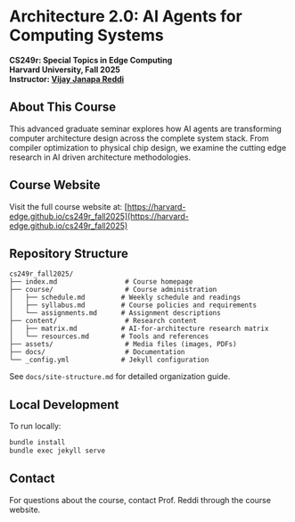 # Architecture 2.0: AI Agents for Computing Systems

**CS249r: Special Topics in Edge Computing**  
**Harvard University, Fall 2025**  
**Instructor: [Vijay Janapa Reddi](https://profvjreddi.github.io/homepage/)**

## About This Course

This advanced graduate seminar explores how AI agents are transforming computer architecture design across the complete system stack. From compiler optimization to physical chip design, we examine the cutting edge research in AI driven architecture methodologies.

## Course Website

Visit the full course website at: [https://harvard-edge.github.io/cs249r_fall2025](https://harvard-edge.github.io/cs249r_fall2025)

## Repository Structure

```
cs249r_fall2025/
├── index.md                 # Course homepage
├── course/                  # Course administration
│   ├── schedule.md         # Weekly schedule and readings
│   ├── syllabus.md         # Course policies and requirements
│   └── assignments.md      # Assignment descriptions
├── content/                 # Research content
│   ├── matrix.md           # AI-for-architecture research matrix
│   └── resources.md        # Tools and references
├── assets/                  # Media files (images, PDFs)
├── docs/                    # Documentation
└── _config.yml             # Jekyll configuration
```

See `docs/site-structure.md` for detailed organization guide.

## Local Development

To run locally:
```bash
bundle install
bundle exec jekyll serve
```

## Contact

For questions about the course, contact Prof. Reddi through the course website.
